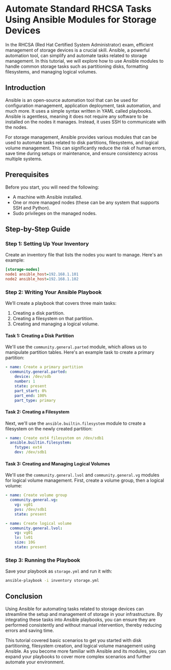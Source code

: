 # Automate Standard RHCSA Tasks Using Ansible Modules for Storage Devices

In the RHCSA (Red Hat Certified System Administrator) exam, efficient management of storage devices is a crucial skill. Ansible, a powerful automation tool, can simplify and automate tasks related to storage management. In this tutorial, we will explore how to use Ansible modules to handle common storage tasks such as partitioning disks, formatting filesystems, and managing logical volumes.

## Introduction

Ansible is an open-source automation tool that can be used for configuration management, application deployment, task automation, and much more. It uses a simple syntax written in YAML called playbooks. Ansible is agentless, meaning it does not require any software to be installed on the nodes it manages. Instead, it uses SSH to communicate with the nodes.

For storage management, Ansible provides various modules that can be used to automate tasks related to disk partitions, filesystems, and logical volume management. This can significantly reduce the risk of human errors, save time during setups or maintenance, and ensure consistency across multiple systems.

## Prerequisites

Before you start, you will need the following:
- A machine with Ansible installed.
- One or more managed nodes (these can be any system that supports SSH and Python).
- Sudo privileges on the managed nodes.

## Step-by-Step Guide

### Step 1: Setting Up Your Inventory

Create an inventory file that lists the nodes you want to manage. Here's an example:

```ini
[storage-nodes]
node1 ansible_host=192.168.1.101
node2 ansible_host=192.168.1.102
```

### Step 2: Writing Your Ansible Playbook

We’ll create a playbook that covers three main tasks:
1. Creating a disk partition.
2. Creating a filesystem on that partition.
3. Creating and managing a logical volume.

#### Task 1: Creating a Disk Partition

We'll use the `community.general.parted` module, which allows us to manipulate partition tables. Here's an example task to create a primary partition:

```yaml
- name: Create a primary partition
  community.general.parted:
    device: /dev/sdb
    number: 1
    state: present
    part_start: 0%
    part_end: 100%
    part_type: primary
```

#### Task 2: Creating a Filesystem

Next, we'll use the `ansible.builtin.filesystem` module to create a filesystem on the newly created partition:

```yaml
- name: Create ext4 filesystem on /dev/sdb1
  ansible.builtin.filesystem:
    fstype: ext4
    dev: /dev/sdb1
```

#### Task 3: Creating and Managing Logical Volumes

We'll use the `community.general.lvol` and `community.general.vg` modules for logical volume management. First, create a volume group, then a logical volume:

```yaml
- name: Create volume group
  community.general.vg:
    vg: vg01
    pvs: /dev/sdb1
    state: present

- name: Create logical volume
  community.general.lvol:
    vg: vg01
    lv: lv01
    size: 10G
    state: present
```

### Step 3: Running the Playbook

Save your playbook as `storage.yml` and run it with:

```bash
ansible-playbook -i inventory storage.yml
```

## Conclusion

Using Ansible for automating tasks related to storage devices can streamline the setup and management of storage in your infrastructure. By integrating these tasks into Ansible playbooks, you can ensure they are performed consistently and without manual intervention, thereby reducing errors and saving time.

This tutorial covered basic scenarios to get you started with disk partitioning, filesystem creation, and logical volume management using Ansible. As you become more familiar with Ansible and its modules, you can expand your playbooks to cover more complex scenarios and further automate your environment.